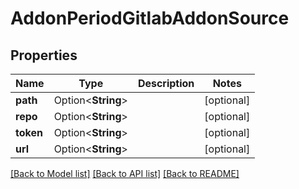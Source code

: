 # AddonPeriodGitlabAddonSource

## Properties

Name | Type | Description | Notes
------------ | ------------- | ------------- | -------------
**path** | Option<**String**> |  | [optional]
**repo** | Option<**String**> |  | [optional]
**token** | Option<**String**> |  | [optional]
**url** | Option<**String**> |  | [optional]

[[Back to Model list]](../README.md#documentation-for-models) [[Back to API list]](../README.md#documentation-for-api-endpoints) [[Back to README]](../README.md)


